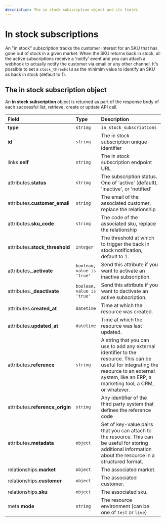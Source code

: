 ```yaml
---
description: The in stock subscription object and its fields
---
```


# In stock subscriptions

An "in stock" subscription tracks the customer interest for an SKU that has gone out of stock in a given market. When the SKU returns back in stock, all the active subscriptions receive a 'notify' event and you can attach a webhook to actually notify the customer via email or any other channel. It's possible to set a `stock_threshold` as the minimim value to identify an SKU as back in stock \(default to 1\).

## The in stock subscription object

An **in stock subscription** object is returned as part of the response body of each successful list, retrieve, create or update API call.

| Field | Type | Description |
| :--- | :--- | :--- |
| **type** | `string` | `in_stock_subscriptions` |
| **id** | `string` | The in stock subscription unique identifier |
| links.**self** | `string` | The in stock subscription endpoint URL |
| attributes.**status** | `string` | The subscription status. One of 'active' \(default\), 'inactive', or 'notified' |
| attributes.**customer\_email** | `string` | The email of the associated customer, replace the relationship |
| attributes.**sku\_code** | `string` | The code of the associated sku, replace the relationship |
| attributes.**stock\_threshold** | `integer` | The threshold at which to trigger the back in stock notification, default to 1. |
| attributes.**\_activate** | `boolean, value is 'true'` | Send this attribute if you want to activate an inactive subscription. |
| attributes.**\_deactivate** | `boolean, value is 'true'` | Send this attribute if you want to dactivate an active subscription. |
| attributes.**created\_at** | `datetime` | Time at which the resource was created. |
| attributes.**updated\_at** | `datetime` | Time at which the resource was last updated. |
| attributes.**reference** | `string` | A string that you can use to add any external identifier to the resource. This can be useful for integrating the resource to an external system, like an ERP, a marketing tool, a CRM, or whatever. |
| attributes.**reference\_origin** | `string` | Any identifier of the third party system that defines the reference code |
| attributes.**metadata** | `object` | Set of key-value pairs that you can attach to the resource. This can be useful for storing additional information about the resource in a structured format. |
| relationships.**market** | `object` | The associated market. |
| relationships.**customer** | `object` | The associated customer. |
| relationships.**sku** | `object` | The associated sku. |
| meta.**mode** | `string` | The resource environment \(can be one of `test` or `live`\) |

